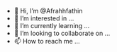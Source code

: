 - 👋 Hi, I’m @Afrahhfathin
- 👀 I’m interested in ...
- 🌱 I’m currently learning ...
- 💞️ I’m looking to collaborate on ...
- 📫 How to reach me ...

<!---
Afrahhfathin/Afrahhfathin is a ✨ special ✨ repository because its `README.md` (this file) appears on your GitHub profile.
You can click the Preview link to take a look at your changes.
--->
